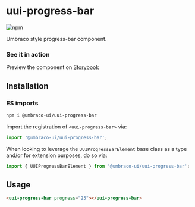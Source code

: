 # uui-progress-bar

![npm](https://img.shields.io/npm/v/@umbraco-ui/uui-progress-bar?logoColor=%231B264F)

Umbraco style progress-bar component.

### See it in action

Preview the component on [Storybook](https://uui.umbraco.com/?path=/story/uui-progress-bar)

## Installation

### ES imports

```zsh
npm i @umbraco-ui/uui-progress-bar
```

Import the registration of `<uui-progress-bar>` via:

```javascript
import '@umbraco-ui/uui-progress-bar';
```

When looking to leverage the `UUIProgressBarElement` base class as a type and/or for extension purposes, do so via:

```javascript
import { UUIProgressBarElement } from '@umbraco-ui/uui-progress-bar';
```

## Usage

```html
<uui-progress-bar progress="25"></uui-progress-bar>
```
